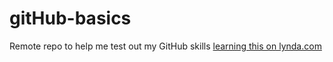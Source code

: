 # gitHub-basics
Remote repo to help me test out my GitHub skills
[learning this on lynda.com](http://www.lynda.com)
